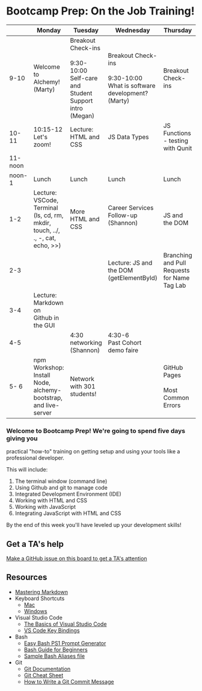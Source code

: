 # Bootcamp Prep: On the Job Training!

|  	| Monday 	| Tuesday 	| Wednesday 	| Thursday 	| Friday 	|
|-----------	|-------------------------------------------------------------------------------------------	|--------------------------------------------------------------------------------------------	|--------------------------------------------------------------------------------	|---------------------------------------------------------------------------------------------	|------------------------------------------------------------------------------------------------	|
| 9-10 	| Welcome to Alchemy! <br>(Marty) 	| Breakout Check-ins<br><br>9:30-10:00 Self-care <br>and Student Support <br>intro (Megan) 	| Breakout Check-ins<br><br>9:30-10:00 What is software development? (Marty)| Breakout Check-ins 	| Breakout Check-ins<br><br>9:30-10:30 Academic Policy and Procedures (Marty) 	|
| 10-11 	| 10:15-12<br>Let's zoom! 	| Lecture: HTML and CSS 	| JS Data Types 		| JS Functions - testing with Qunit 	| MadLib Project 	|
| 11-noon 	|  	|  	|  	|  	| 	|
| noon-1 	| Lunch 	| Lunch 	| Lunch 	| Lunch 	| Lunch 	|
| 1-2 	| Lecture: VSCode, Terminal <br>(ls, cd, rm, mkdir,<br>touch, ../, ., -, cat, <br>echo, >>) 	| More HTML and CSS 	| Career Services <br>Follow-up (Shannon)<br><br> 	| JS and the DOM 	| MadLib Project 	|
| 2-3 	|  	|  	| Lecture: JS and the DOM <br>(getElementById) 	| Branching and Pull Requests for Name Tag Lab 	|  	|
| 3-4 	| Lecture: Markdown on <br>Github in the GUI 	|  	|  	| 	|  	|
| 4-5 	|  	| 4:30 networking<br>(Shannon) 	| 4:30-6<br>Past Cohort demo faire 	|  	|  Demo Madlib Projects	|
| 5- 6 	| npm Workshop: Install <br>Node, alchemy-bootstrap, <br>and live-server 	| Network with 301 <br>students! 	|  	| GitHub Pages<br><br>Most Common Errors 	| Virtual Happy Hour with<br>Alums and Industry<br>Vets! 	|

### Welcome to Bootcamp Prep! We're going to spend five days giving you
practical "how-to" training on getting setup and using your tools like a
professional developer. 

This will include:
1. The terminal window (command line) 
1. Using Github and git to manage code
1. Integrated Development Environment (IDE)
1. Working with HTML and CSS
1. Working with JavaScript
1. Integrating JavaScript with HTML and CSS

By the end of this week you'll have leveled up your development skills!


## Get a TA's help
[Make a GitHub issue on this board to get a TA's attention](https://github.com/alchemycodelab/ta-room-bootcamp)


## Resources
* [Mastering Markdown](https://guides.github.com/features/mastering-markdown/)
* Keyboard Shortcuts
  * [Mac](http://www.danrodney.com/mac/)
  * [Windows](http://www.hongkiat.com/blog/100-keyboard-shortcuts-windows/)
* Visual Studio Code
  * [The Basics of Visual Studio Code](https://code.visualstudio.com/Docs/editor/codebasics)
  * [VS Code Key Bindings](http://www.hongkiat.com/blog/key-binding-management-visual-studio-code/)
* Bash
  * [Easy Bash PS1 Prompt Generator](https://ezprompt.net)
  * [Bash Guide for Beginners](http://tille.garrels.be/training/bash/)
  * [Sample Bash Aliases file](code/bash_aliases.md)
* Git
  * [Git Documentation](https://git-scm.com/docs)
  * [Git Cheat Sheet](https://www.git-tower.com/blog/git-cheat-sheet/)
  * [How to Write a Git Commit Message](http://chris.beams.io/posts/git-commit/)
